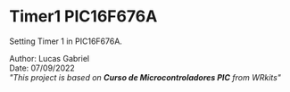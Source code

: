 # **Timer1 PIC16F676A**

Setting Timer 1 in PIC16F676A.

Author: Lucas Gabriel <br/>
Date: 07/09/2022 <br/>
_"This project is based on **Curso de Microcontroladores PIC** from WRkits"_
